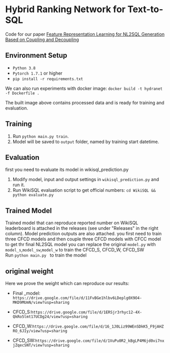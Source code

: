 # Hybrid Ranking Network for Text-to-SQL
Code for our paper [Feature Representation Learning for NL2SQL Generation Based on Coupling and Decoupling](https://arxiv.org/abs/2306.17646v1) 

## Environment Setup

* `Python 3.8`
* `Pytorch 1.7.1` or higher
* `pip install -r requirements.txt`

We can also run experiments with docker image:
`docker build -t hydranet -f Dockerfile .`

The built image above contains processed data and is ready for training and evaluation.

## Training
1. Run `python main.py train`.
2. Model will be saved to `output` folder, named by training start datetime.

## Evaluation
first you need  to evaluate its model in wikisql_prediction.py
1. Modify model, input and output settings in `wikisql_prediction.py` and run it.
2. Run WikiSQL evaluation script to get official numbers: `cd WikiSQL && python evaluate.py`

## Trained Model
Trained model that can reproduce reported number on WikiSQL leaderboard is attached in the releases (see under "Releases" in the right column). Model prediction outputs are also attached.
you first need to train three CFCD models and then couple three CFCD models with CFCC model to get thr final NL2SQL model
you can replace the original `model.py` with `model_s`,`model_sw`,`model_w` to train the CFCD_S, CFCD_W, CFCD_SW  
Run `python main.py ` to train the model

## original weight
Here we prove the weight which can reproduce our results:

* Final _model: `https://drive.google.com/file/d/11FvBGe1hlbv6LDeplg0X9O4-MKD9MUmN/view?usp=sharing`

* CFCD_S:`https://drive.google.com/file/d/1ERSjr3rhyc12-4X-QkRo5lmt17UCDg24/view?usp=sharing`

* CFCD_W:`https://drive.google.com/file/d/16_1J0Liz99WEnSDkK5_F9jAHZRO_6JIy/view?usp=sharing`

* CFCD_SW:`https://drive.google.com/file/d/1VuPu0R2_kBgLP4M6jd0vi7nxjZqecSNT/view?usp=sharing`
